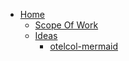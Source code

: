 - [Home](README.md)
  - [Scope Of Work](ScopeOfWork.md)
  - [Ideas](Ideas.md)
    - [otelcol-mermaid](ideas/otelcol-mermaid.md)
  